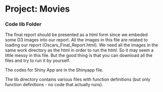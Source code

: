 # Project: Movies
### Code lib Folder

The final report should be presented as a html form since we embeded some D3 images into our report. All the images in this file are related to loading our report (Oscars_Final_Report.html). We need all the images in the same work directory as the html in order to run the html. So it may seem a little messy in this file. But the good thing is that you can download all the files and try to run it by yourself.

The codes for Shiny App are in the Shinyapp file.

The lib directory contains various files with function definitions (but only function definitions - no code that actually runs).

